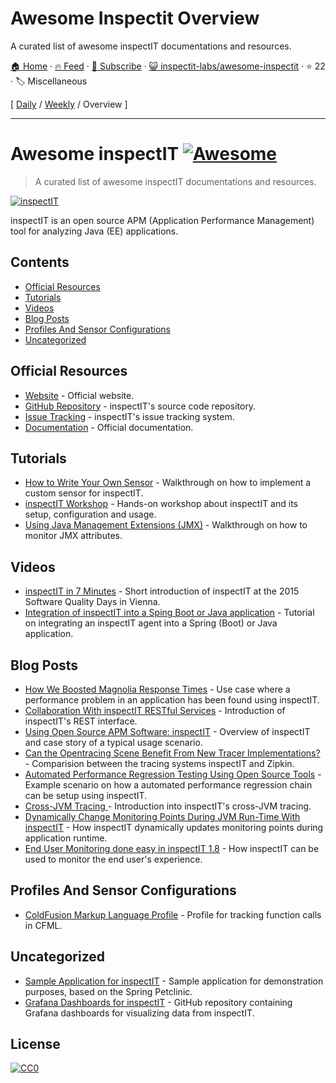 # Awesome Inspectit Overview

A curated list of awesome inspectIT documentations and resources. 

[🏠 Home](/README.md) · [🔥 Feed](https://www.trackawesomelist.com/inspectit-labs/awesome-inspectit/rss.xml) · [📮 Subscribe](https://trackawesomelist.us17.list-manage.com/subscribe?u=d2f0117aa829c83a63ec63c2f&id=36a103854c) · [😺 inspectit-labs/awesome-inspectit](https://github.com/inspectit-labs/awesome-inspectit) · ⭐ 22 · 🏷️ Miscellaneous

[ [Daily](/content/inspectit-labs/awesome-inspectit/README.md) / [Weekly](/content/inspectit-labs/awesome-inspectit/week/README.md) / Overview ]

---

# Awesome inspectIT  [![Awesome](https://cdn.rawgit.com/sindresorhus/awesome/d7305f38d29fed78fa85652e3a63e154dd8e8829/media/badge.svg)](https://github.com/sindresorhus/awesome)

> A curated list of awesome inspectIT documentations and resources.

[![inspectIT](https://github.com/inspectit-labs/awesome-inspectit/raw/master/media/inspectit.png)](http://www.inspectit.rocks/)

inspectIT is an open source APM (Application Performance Management) tool for analyzing Java (EE) applications.

## Contents

*   [Official Resources](#official-resources)
*   [Tutorials](#tutorials)
*   [Videos](#videos)
*   [Blog Posts](#blog-posts)
*   [Profiles And Sensor Configurations](#profiles-and-sensor-configurations)
*   [Uncategorized](#uncategorized)

## Official Resources

*   [Website](http://www.inspectit.rocks/) - Official website.
*   [GitHub Repository](https://github.com/inspectIT/inspectIT) - inspectIT's source code repository.
*   [Issue Tracking](https://inspectit-performance.atlassian.net/browse/INSPECTIT) - inspectIT's issue tracking system.
*   [Documentation](https://inspectit-performance.atlassian.net/wiki/) - Official documentation.

## Tutorials

*   [How to Write Your Own Sensor](https://dzone.com/articles/how-to-write-your-own-sensor-for-the-open-source-a) - Walkthrough on how to implement a custom sensor for inspectIT.
*   [inspectIT Workshop](https://github.com/inspectit-labs/workshop) - Hands-on workshop about inspectIT and its setup, configuration and usage.
*   [Using Java Management Extensions (JMX)](https://blog.novatec-gmbh.de/inspectit-1-6-monitoring-jmx/) - Walkthrough on how to monitor JMX attributes.

## Videos

*   [inspectIT in 7 Minutes](https://www.youtube.com/watch?v=bqZPBsTxAc4) - Short introduction of inspectIT at the 2015 Software Quality Days in Vienna.
*   [Integration of inspectIT into a Sping Boot or Java application](https://www.youtube.com/watch?v=x0fnYSANIFk) - Tutorial on integrating an inspectIT agent into a Spring (Boot) or Java application.

## Blog Posts

*   [How We Boosted Magnolia Response Times](https://www.magnolia-cms.com/blogs/guest-blogger/detail\~@how-we-boosted-magnolia-response-times-with-dynamic-page-caching\~.html) - Use case where a performance problem in an application has been found using inspectIT.
*   [Collaboration With inspectIT RESTful Services](https://blog.novatec-gmbh.de/inspectit-restful-services/) - Introduction of inspectIT's REST interface.
*   [Using Open Source APM Software: inspectIT](https://opensource.com/article/17/3/inspectit) - Overview of inspectIT and case story of a typical usage scenario.
*   [Can the Opentracing Scene Benefit From New Tracer Implementations?](https://dzone.com/articles/can-opentracing-scene-benefit-from-new-tracer-impl) - Comparision between the tracing systems inspectIT and Zipkin.
*   [Automated Performance Regression Testing Using Open Source Tools](https://blog.novatec-gmbh.de/automated-performance-regression-testing/) - Example scenario on how a automated performance regression chain can be setup using inspectIT.
*   [Cross-JVM Tracing ](https://blog.novatec-gmbh.de/inspectit-1-7-cross-jvm-tracing/) - Introduction into inspectIT's cross-JVM tracing.
*   [Dynamically Change Monitoring Points During JVM Run-Time With inspectIT](https://blog.novatec-gmbh.de/dynamically-change-monitoring-points-during-jvm-run-time-with-inspectit/) - How inspectIT dynamically updates monitoring points during application runtime.
*   [End User Monitoring done easy in inspectIT 1.8](https://blog.novatec-gmbh.de/end-user-monitoring-inspectit-1-8/) - How inspectIT can be used to monitor the end user's experience.

## Profiles And Sensor Configurations

*   [ColdFusion Markup Language Profile](https://github.com/ghedwards/cfml-inspectIT) - Profile for tracking function calls in CFML.

## Uncategorized

*   [Sample Application for inspectIT](https://github.com/inspectit-labs/spring-petclinic-microservices) - Sample application for demonstration purposes, based on the Spring Petclinic.
*   [Grafana Dashboards for inspectIT](https://github.com/inspectit-labs/dashboards) - GitHub repository containing Grafana dashboards for visualizing data from inspectIT.

## License

[![CC0](https://camo.githubusercontent.com/60561947585c982aee67ed3e3b25388184cc0aa3/687474703a2f2f6d6972726f72732e6372656174697665636f6d6d6f6e732e6f72672f70726573736b69742f627574746f6e732f38387833312f7376672f63632d7a65726f2e737667)](http://creativecommons.org/publicdomain/zero/1.0/)

